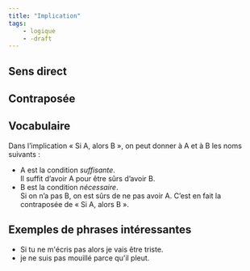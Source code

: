 ```yaml
---
title: "Implication"
tags:
    - logique
    - -draft
---
```


## Sens direct

## Contraposée

## Vocabulaire

Dans l’implication « Si A, alors B », on peut donner à A et à B les noms suivants :

- A est la condition *suffisante*.  
  Il suffit d’avoir A pour être sûrs d’avoir B.
- B est la condition *nécessaire*.  
  Si on n’a pas B, on est sûrs de ne pas avoir A. C’est en fait la contraposée de « Si A, alors B ».

## Exemples de phrases intéressantes

- Si tu ne m'écris pas alors je vais être triste.
- je ne suis pas mouillé parce qu'il pleut.
